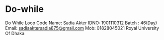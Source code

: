 # Do-while
Do While Loop Code
Name: Sadia Akter
IDNO: 1901110312
Batch : 46(Day)
Email: sadiaaktersadia875@gmail.com
Mob: 01828045021
Royal University Of Dhaka
